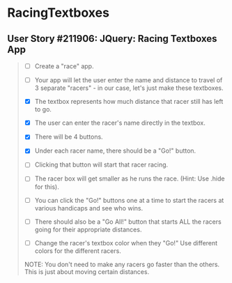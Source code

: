 RacingTextboxes
===============

User Story #211906: JQuery: Racing Textboxes App
------------------------------------------------

> - [ ] Create a "race" app.
>
> - [ ] Your app will let the user enter the name and distance to travel of 3 separate
>       "racers" - in our case, let's just make these textboxes.
>
> - [x] The textbox represents how much distance that racer still has left to go.
>
> - [x] The user can enter the racer's name directly in the textbox.
>
> - [x] There will be 4 buttons.
>
> - [x] Under each racer name, there should be a "Go!" button.
> - [ ] Clicking that button will start that racer racing.
> - [ ] The racer box will get smaller as he runs the race. (Hint: Use .hide for this).
> - [ ] You can click the "Go!" buttons one at a time to start the racers at various
>       handicaps and see who wins.
>
> - [ ] There should also be a "Go All!" button that starts ALL the racers going for
>       their appropriate distances.
>
> - [ ] Change the racer's textbox color when they "Go!" Use different colors for the
>       different racers.
>
> NOTE: You don't need to make any racers go faster than the others. This is just about
> moving certain distances.
